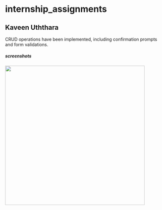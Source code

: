 # internship_assignments

## Kaveen Uththara

CRUD operations have been implemented, including confirmation prompts and form validations.

<h5>screenshots</h5>
<img src="https://i.postimg.cc/bNj6h7GM/Project-Management-System.png" width=450px/>
